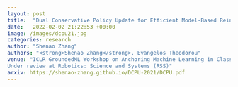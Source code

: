 ```yaml
---
layout: post
title:  "Dual Conservative Policy Update for Efficient Model-Based Reinforcement Learning"
date:   2022-02-02 21:22:53 +00:00
image: /images/dcpu21.jpg
categories: research
author: "Shenao Zhang"
authors: "<strong>Shenao Zhang</strong>, Evangelos Theodorou"
venue: "ICLR GroundedML Workshop on Anchoring Machine Learning in Classical Algorithmic Theory  <br />
Under review at Robotics: Science and Systems (RSS)"
arxiv: https://shenao-zhang.github.io/DCPU-2021/DCPU.pdf
---
```


